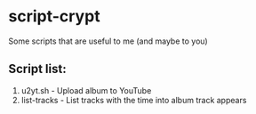 # script-crypt
Some scripts that are useful to me (and maybe to you)

## Script list:
1. u2yt.sh - Upload album to YouTube
2. list-tracks - List tracks with the time into album track appears
